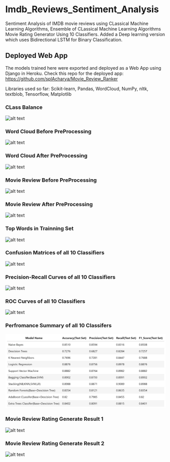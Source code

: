 # Imdb_Reviews_Sentiment_Analysis
Sentiment Analysis of IMDB movie reviews using CLassical Machine Learning Algorithms,
Ensemble of CLassical Machine Learning Algorithms 
Movie Rating Generator Using 10 Classifiers.
Added a Deep learning version which uses Bidirectional LSTM for Binary Classification.


## Deployed Web App
The models trained here were exported and deployed as a Web App using Django in Heroku.
Check this repo for the deployed app: https://github.com/splAcharya/Movie_Review_Ranker 
<br/>

Libraries used so far: Scikit-learn, Pandas, WordCloud, NumPy, nltk, textblob, Tensorflow, Matplotlib <br/>


### CLass Balance
![alt text](https://github.com/splAcharya/Imdb_Reviews_Sentiment_Analysis/blob/main/results/Data_Classes.png?raw=true) <br/>

### Word Cloud Before PreProcessing
![alt text](https://github.com/splAcharya/Imdb_Reviews_Sentiment_Analysis/blob/main/results/wc_raw.jpg) <br/>

### Word Cloud After PreProcessing
![alt text](https://github.com/splAcharya/Imdb_Reviews_Sentiment_Analysis/blob/main/results/wc_preprocessed.jpg) <br/>

### Movie Review Before PreProcessing
![alt text](https://github.com/splAcharya/Imdb_Reviews_Sentiment_Analysis/blob/main/results/mvr_raw.jpg) <br/>

### Movie Review After PreProcessing
![alt text](https://github.com/splAcharya/Imdb_Reviews_Sentiment_Analysis/blob/main/results/mvr_preprocessed.jpg) <br/>

### Top Words in Trainning Set
![alt text](https://github.com/splAcharya/Imdb_Reviews_Sentiment_Analysis/blob/main/results/top_words_train_set.jpg) <br/>

### Confusion Matrices of all 10 Classifiers
![alt text](https://github.com/splAcharya/Imdb_Reviews_Sentiment_Analysis/blob/main/results/classifer_cm.jpg) <br/>

### Precision-Recall Curves of all 10 Classifiers
![alt text](https://github.com/splAcharya/Imdb_Reviews_Sentiment_Analysis/blob/main/results/classifer_prc.jpg) <br/>

### ROC Curves of all 10 Classifiers
![alt text](https://github.com/splAcharya/Imdb_Reviews_Sentiment_Analysis/blob/main/results/classifer_roc.jpg) <br/>

### Perfromance Summary of all 10 Classifers
![alt text](https://github.com/splAcharya/Imdb_Reviews_Sentiment_Analysis/blob/main/results/performance_summary.jpg) <br/>

### Movie Review Rating Generate Result 1
![alt text](https://github.com/splAcharya/Imdb_Reviews_Sentiment_Analysis/blob/main/results/mvr_rating1.jpg) <br/>

### Movie Review Rating Generate Result 2
![alt text](https://github.com/splAcharya/Imdb_Reviews_Sentiment_Analysis/blob/main/results/mvr_rating2.jpg) <br/>

